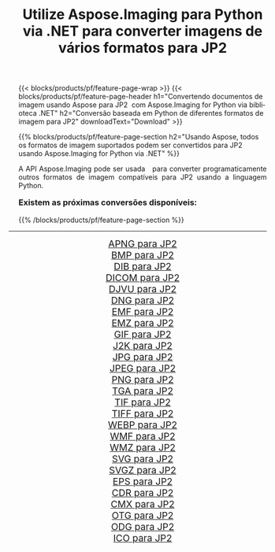 ﻿---
title: Utilize Aspose.Imaging para Python via .NET para converter imagens de vários formatos para JP2 
weight: 3920
url: /pt/python-net/conversion/to/jp2/ 
lang: pt
langdirlevel: 2
locales: zh-hans,ja,it,ru,de,es,fr,nl,id,lt,pl,pt,vi,tr,ko,zh-hant,ar,hi,th,sv,cs,uk,he
description: Você pode usar Aspose.Imaging para Python via biblioteca .NET para converter de uma variedade de formatos para JP2
---

{{< blocks/products/pf/feature-page-wrap >}}
{{< blocks/products/pf/feature-page-header h1="Convertendo documentos de imagem usando Aspose para JP2  com Aspose.Imaging for Python via biblioteca .NET" h2="Conversão baseada em Python de diferentes formatos de imagem para JP2" downloadText="Download" >}}


{{% blocks/products/pf/feature-page-section  h2="Usando Aspose, todos os formatos de imagem suportados podem ser convertidos para JP2 usando Aspose.Imaging for Python via .NET" %}}
<p align=justify>A API Aspose.Imaging pode ser usada   para converter programaticamente outros formatos de imagem compatíveis para JP2 usando a linguagem Python.</p>
<h3 style="margin-top:16px;">
Existem as próximas conversões disponíveis:
</h3>
{{% /blocks/products/pf/feature-page-section %}}
<div class="container-fluid productfamilypage bg-gray">
    <div class="convertypes bg-gray agp-content section">
        <div class="container">
		<hr style="margin-left:-20px;"/>
		<div class="row other-converters" style="gap: 10px;font-size: 19px;text-align:center;">
		    <div class='col-md-3 other-converter remove-lp remove-rp'><a href="/imaging/pt/python-net/conversion/apng-to-jp2/" style="padding:15px;">APNG para JP2</a></div>
<div class='col-md-3 other-converter remove-lp remove-rp'><a href="/imaging/pt/python-net/conversion/bmp-to-jp2/" style="padding:15px;">BMP para JP2</a></div>
<div class='col-md-3 other-converter remove-lp remove-rp'><a href="/imaging/pt/python-net/conversion/dib-to-jp2/" style="padding:15px;">DIB para JP2</a></div>
<div class='col-md-3 other-converter remove-lp remove-rp'><a href="/imaging/pt/python-net/conversion/dicom-to-jp2/" style="padding:15px;">DICOM para JP2</a></div>
<div class='col-md-3 other-converter remove-lp remove-rp'><a href="/imaging/pt/python-net/conversion/djvu-to-jp2/" style="padding:15px;">DJVU para JP2</a></div>
<div class='col-md-3 other-converter remove-lp remove-rp'><a href="/imaging/pt/python-net/conversion/dng-to-jp2/" style="padding:15px;">DNG para JP2</a></div>
<div class='col-md-3 other-converter remove-lp remove-rp'><a href="/imaging/pt/python-net/conversion/emf-to-jp2/" style="padding:15px;">EMF para JP2</a></div>
<div class='col-md-3 other-converter remove-lp remove-rp'><a href="/imaging/pt/python-net/conversion/emz-to-jp2/" style="padding:15px;">EMZ para JP2</a></div>
<div class='col-md-3 other-converter remove-lp remove-rp'><a href="/imaging/pt/python-net/conversion/gif-to-jp2/" style="padding:15px;">GIF para JP2</a></div>
<div class='col-md-3 other-converter remove-lp remove-rp'><a href="/imaging/pt/python-net/conversion/j2k-to-jp2/" style="padding:15px;">J2K para JP2</a></div>
<div class='col-md-3 other-converter remove-lp remove-rp'><a href="/imaging/pt/python-net/conversion/jpg-to-jp2/" style="padding:15px;">JPG para JP2</a></div>
<div class='col-md-3 other-converter remove-lp remove-rp'><a href="/imaging/pt/python-net/conversion/jpeg-to-jp2/" style="padding:15px;">JPEG para JP2</a></div>
<div class='col-md-3 other-converter remove-lp remove-rp'><a href="/imaging/pt/python-net/conversion/png-to-jp2/" style="padding:15px;">PNG para JP2</a></div>
<div class='col-md-3 other-converter remove-lp remove-rp'><a href="/imaging/pt/python-net/conversion/tga-to-jp2/" style="padding:15px;">TGA para JP2</a></div>
<div class='col-md-3 other-converter remove-lp remove-rp'><a href="/imaging/pt/python-net/conversion/tif-to-jp2/" style="padding:15px;">TIF para JP2</a></div>
<div class='col-md-3 other-converter remove-lp remove-rp'><a href="/imaging/pt/python-net/conversion/tiff-to-jp2/" style="padding:15px;">TIFF para JP2</a></div>
<div class='col-md-3 other-converter remove-lp remove-rp'><a href="/imaging/pt/python-net/conversion/webp-to-jp2/" style="padding:15px;">WEBP para JP2</a></div>
<div class='col-md-3 other-converter remove-lp remove-rp'><a href="/imaging/pt/python-net/conversion/wmf-to-jp2/" style="padding:15px;">WMF para JP2</a></div>
<div class='col-md-3 other-converter remove-lp remove-rp'><a href="/imaging/pt/python-net/conversion/wmz-to-jp2/" style="padding:15px;">WMZ para JP2</a></div>
<div class='col-md-3 other-converter remove-lp remove-rp'><a href="/imaging/pt/python-net/conversion/svg-to-jp2/" style="padding:15px;">SVG para JP2</a></div>
<div class='col-md-3 other-converter remove-lp remove-rp'><a href="/imaging/pt/python-net/conversion/svgz-to-jp2/" style="padding:15px;">SVGZ para JP2</a></div>
<div class='col-md-3 other-converter remove-lp remove-rp'><a href="/imaging/pt/python-net/conversion/eps-to-jp2/" style="padding:15px;">EPS para JP2</a></div>
<div class='col-md-3 other-converter remove-lp remove-rp'><a href="/imaging/pt/python-net/conversion/cdr-to-jp2/" style="padding:15px;">CDR para JP2</a></div>
<div class='col-md-3 other-converter remove-lp remove-rp'><a href="/imaging/pt/python-net/conversion/cmx-to-jp2/" style="padding:15px;">CMX para JP2</a></div>
<div class='col-md-3 other-converter remove-lp remove-rp'><a href="/imaging/pt/python-net/conversion/otg-to-jp2/" style="padding:15px;">OTG para JP2</a></div>
<div class='col-md-3 other-converter remove-lp remove-rp'><a href="/imaging/pt/python-net/conversion/odg-to-jp2/" style="padding:15px;">ODG para JP2</a></div>
<div class='col-md-3 other-converter remove-lp remove-rp'><a href="/imaging/pt/python-net/conversion/ico-to-jp2/" style="padding:15px;">ICO para JP2</a></div>
                </div>
        </div>
    </div>
</div>
<br/>

